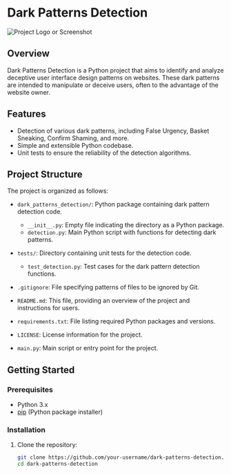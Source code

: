 # Dark Patterns Detection

![Project Logo or Screenshot](url/to/your/image.png)

## Overview

Dark Patterns Detection is a Python project that aims to identify and analyze deceptive user interface design patterns on websites. These dark patterns are intended to manipulate or deceive users, often to the advantage of the website owner.

## Features

- Detection of various dark patterns, including False Urgency, Basket Sneaking, Confirm Shaming, and more.
- Simple and extensible Python codebase.
- Unit tests to ensure the reliability of the detection algorithms.

## Project Structure

The project is organized as follows:

- `dark_patterns_detection/`: Python package containing dark pattern detection code.
  - `__init__.py`: Empty file indicating the directory as a Python package.
  - `detection.py`: Main Python script with functions for detecting dark patterns.

- `tests/`: Directory containing unit tests for the detection code.
  - `test_detection.py`: Test cases for the dark pattern detection functions.

- `.gitignore`: File specifying patterns of files to be ignored by Git.

- `README.md`: This file, providing an overview of the project and instructions for users.

- `requirements.txt`: File listing required Python packages and versions.

- `LICENSE`: License information for the project.

- `main.py`: Main script or entry point for the project.

## Getting Started

### Prerequisites

- Python 3.x
- [pip](https://pip.pypa.io/en/stable/installation/) (Python package installer)

### Installation

1. Clone the repository:

   ```bash
   git clone https://github.com/your-username/dark-patterns-detection.git
   cd dark-patterns-detection
